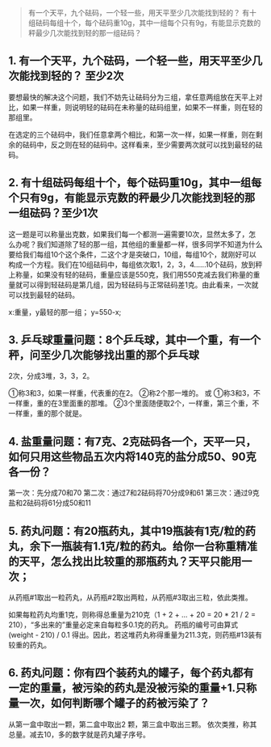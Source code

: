 > 有一个天平，九个砝码，一个轻一些，用天平至少几次能找到轻的？
> 有十组砝码每组十个，每个砝码重10g，其中一组每个只有9g，有能显示克数的秤最少几次能找到轻的那一组砝码？

## 1. 有一个天平，九个砝码，一个轻一些，用天平至少几次能找到轻的？ 至少2次

要想最快的解决这个问题，我们不妨先让砝码分为三组，拿任意两组放在天平上对比，如果一样重，则说明轻的砝码在未称量的砝码组里，如果不一样重，则在轻的那组里。

在选定的三个砝码中，我们任意拿两个相比，和第一次一样，如果一样重，则在剩余的砝码中，反之则在轻的砝码中。这样看来，至少需要两次就可以找到最轻的砝码。

## 2. 有十组砝码每组十个，每个砝码重10g，其中一组每个只有9g，有能显示克数的秤最少几次能找到轻的那一组砝码？至少1次 

这一题是可以称量出克数，如果我们每一个都测一遍需要10次，显然太多了，怎么办呢？我们知道除了轻的那一组，其他组的重量都一样，很多同学不知道为什么要给我们每组10个这个条件，二这个才是突破口，10组，每组10个，就刚好可以构成一个方程。我们在10组砝码中，每组依次取1，2，3，4......10个砝码，放到秤上称量，如果没有轻的砝码，重量应该是550克，我们用550克减去我们称量的重量就可以得到轻砝码是第几组，因为轻砝码与正常砝码差1克。由此看来，一次就可以找到最轻的砝码。

x:重量，y最轻的那一组；
y=550-x;


## 3. 乒乓球重量问题：8个乒乓球，其中一个重，有一个秤，问至少几次能够找出重的那个乒乓球

2次，分成3堆，3，3，2。

①称3和3，如果一样重，代表重的在2。
②称2个那一堆的。
或
①称3和3，不一样重，重的在3里面重的那堆。
②3个里面随便取2个，一样重，第三个重，不一样重，重的那个就是。

## 4. 盐重量问题：有7克、2克砝码各一个，天平一只，如何只用这些物品五次内将140克的盐分成50、90克各一份？

第一次：先分成70和70
第二次：通过7和2砝码将70分成9和61
第三次：通过9克盐和2砝码将61分成50和11

## 5. 药丸问题：有20瓶药丸，其中19瓶装有1克/粒的药丸，余下一瓶装有1.1克/粒的药丸。给你一台称重精准的天平，怎么找出比较重的那瓶药丸？天平只能用一次；

从药瓶#1取出一粒药丸，从药瓶#2取出两粒，从药瓶#3取出三粒，依此类推。

如果每粒药丸均重1克，则称得总重量为210克（1 + 2 + … + 20 = 20 * 21 / 2 = 210），“多出来的”重量必定来自每粒多0.1克的药丸。
药瓶的编号可由算式(weight - 210) / 0.1 得出。因此，若这堆药丸称得重量为211.3克，则药瓶#13装有较重的药丸。

## 6. 药丸问题：你有四个装药丸的罐子，每个药丸都有一定的重量，被污染的药丸是没被污染的重量+1.只称量一次，如何判断哪个罐子的药被污染了？

从第一盒中取出一颗，第二盒中取出2 颗，第三盒中取出三颗。
依次类推，称其总量。减去10，多的数字就是药丸罐子序号。







